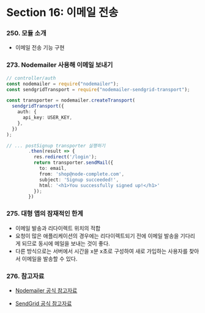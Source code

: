 # Section 16: 이메일 전송

### 250. 모듈 소개

- 이메일 전송 기능 구현

### 273. Nodemailer 사용해 이메일 보내기

```ts
// controller/auth
const nodemailer = require("nodemailer");
const sendgridTransport = require("nodemailer-sendgrid-transport");

const transporter = nodemailer.createTransport(
  sendgridTransport({
    auth: {
      api_key: USER_KEY,
    },
  })
);

// ... postSignup transporter 실행하기
        .then(result => {
          res.redirect('/login');
          return transporter.sendMail({
            to: email,
            from: 'shop@node-complete.com',
            subject: 'Signup succeeded!',
            html: '<h1>You successfully signed up!</h1>'
          });
        })
```

### 275. 대형 앱의 잠재적인 한계

- 이메일 발송과 리다이렉트 위치의 적합
- 요청이 많은 애플리케이션의 경우에는 리다이렉트되기 전에 이메일 발송을 기다리게 되므로 동시에 메일을 보내는 것이 좋다.
- 다른 방식으로는 서버에서 시간을 x분 x초로 구성하여 새로 가입하는 사용자를 찾아서 이메일을 발송할 수 있다.

### 276. 참고자료

- [Nodemailer 공식 참고자료](https://nodemailer.com/about/)

- [SendGrid 공식 참고자료](https://sendgrid.com/docs/)
